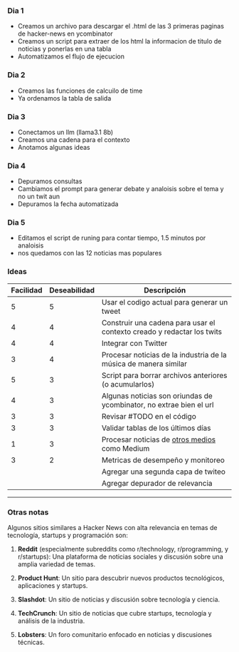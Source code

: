 ### Dia 1
- Creamos un archivo para descargar el .html de las 3 primeras paginas de hacker-news en ycombinator
- Creamos un script para extraer de los html la informacion de titulo de noticias y ponerlas en una tabla
- Automatizamos el flujo de ejecucion

### Dia 2
- Creamos las funciones de calcuilo de time
- Ya ordenamos la tabla de salida

### Dia 3
- Conectamos un llm (llama3.1 8b)
- Creamos una cadena para el contexto
- Anotamos algunas ideas

### Dia 4
- Depuramos consultas
- Cambiamos el prompt para generar debate y analoisis sobre el tema y no un twit aun
- Depuramos la fecha automatizada 

### Dia 5
- Editamos el script de runing para contar tiempo, 1.5 minutos por analoisis
- nos quedamos con las 12 noticias mas populares

### Ideas
| Facilidad | Deseabilidad | Descripción                                                                 |
|-----------|--------------|-----------------------------------------------------------------------------|
| 5         | 5            | Usar el codigo actual para generar un tweet                                  |
| 4         | 4            | Construir una cadena para usar el contexto creado y redactar los twits       |
| 4         | 4            | Integrar con Twitter                                                        |
| 3         | 4            | Procesar noticias de la industria de la música de manera similar             |
| 5         | 3            | Script para borrar archivos anteriores (o acumularlos)                       |
| 4         | 3            | Algunas noticias son oriundas de ycombinator, no extrae bien el url          |
| 3         | 3            | Revisar #TODO en el código                                                  |
| 3         | 3            | Validar tablas de los últimos días                                          |
| 1         | 3            | Procesar noticias de [otros medios](https://chatgpt.com/share/eeb0bb2a-bb70-49a6-ad01-ce6b67ff9eb7) como Medium |
| 3         | 2            | Metricas de desempeño y monitoreo                                          |
|       |           | Agregar una segunda capa de twiteo                                         |
|       |           | Agregar depurador de relevancia                          |

---


### Otras notas
Algunos sitios similares a Hacker News con alta relevancia en temas de tecnología, startups y programación son:

1. **Reddit** (especialmente subreddits como r/technology, r/programming, y r/startups): Una plataforma de noticias sociales y discusión sobre una amplia variedad de temas.

2. **Product Hunt**: Un sitio para descubrir nuevos productos tecnológicos, aplicaciones y startups.

3. **Slashdot**: Un sitio de noticias y discusión sobre tecnología y ciencia.

4. **TechCrunch**: Un sitio de noticias que cubre startups, tecnología y análisis de la industria.

5. **Lobsters**: Un foro comunitario enfocado en noticias y discusiones técnicas.